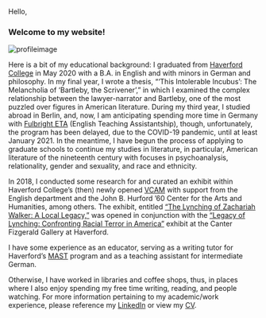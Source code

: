 Hello, 

 ### Welcome to my website!
 
 ![profileimage](https://drewcunningham.github.io/assets/profileim.jpg)
 
 Here is a bit of my educational background: I graduated from [Haverford College](https://www.haverford.edu/english) in May 2020 with a B.A. in English and with minors in German and philosophy. In my final year, I wrote a thesis, “‘This Intolerable Incubus’: The Melancholia of ‘Bartleby, the Scrivener’,” in which I examined the complex relationship between the lawyer-narrator and Bartleby, one of the most puzzled over figures in American literature. During my third year, I studied abroad in Berlin, and, now, I am anticipating spending more time in Germany with [Fulbright ETA](https://us.fulbrightonline.org/about/types-of-awards/english-teaching-assistant-awards) (English Teaching Assistantship), though, unfortunately, the program has been delayed, due to the COVID-19 pandemic, until at least January 2021. In the meantime, I have begun the process of applying to graduate schools to continue my studies in literature, in particular, American literature of the nineteenth century with focuses in psychoanalysis, relationality, gender and sexuality, and race and ethnicity.
 
In 2018, I conducted some research for and curated an exhibit within Haverford College’s (then) newly opened [VCAM](https://www.haverford.edu/visual-culture-arts-and-media) with support from the English department and the John B. Hurford ’60 Center for the Arts and Humanities, among others. The exhibit, entitled [“The Lynching of Zachariah Walker: A Local Legacy,”](https://blogs.haverford.edu/decentered/2018/10/25/preparing-for-the-legacy-of-lynching-an-interview-with-drew-cunningham-20/) was opened in conjunction with the [“Legacy of Lynching: Confronting Racial Terror in America”](https://exhibits.haverford.edu/thelegacyoflynching/about/) exhibit at the Canter Fizgerald Gallery at Haverford.

I have some experience as an educator, serving as a writing tutor for Haverford’s [MAST](https://www.haverford.edu/mast) program and as a teaching assistant for intermediate German.

Otherwise, I have worked in libraries and coffee shops, thus, in places where I also enjoy spending my free time writing, reading, and people watching.
For more information pertaining to my academic/work experience, please reference my [LinkedIn](https://www.linkedin.com/in/ddcunningham) or view my [CV](https://1drv.ms/b/s!Av_8w3mihfQvy1Mey_Kl81i1AhPd?e=4sccb2).
